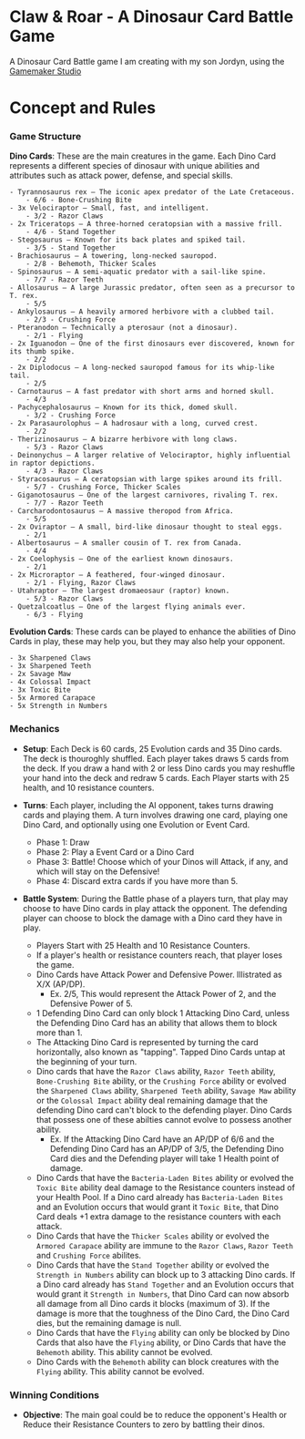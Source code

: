 # Claw & Roar - A Dinosaur Card Battle Game

A Dinosaur Card Battle game I am creating with my son Jordyn, using the [Gamemaker Studio](https://gamemaker.io/)

# Concept and Rules

### Game Structure
**Dino Cards**: These are the main creatures in the game. Each Dino Card represents a different species of dinosaur with unique abilities and attributes such as attack power, defense, and special skills.

    - Tyrannosaurus rex – The iconic apex predator of the Late Cretaceous.
        - 6/6 - Bone-Crushing Bite
    - 3x Velociraptor – Small, fast, and intelligent.
        - 3/2 - Razor Claws
    - 2x Triceratops – A three-horned ceratopsian with a massive frill.
        - 4/6 - Stand Together
    - Stegosaurus – Known for its back plates and spiked tail.
        - 3/5 - Stand Together
    - Brachiosaurus – A towering, long-necked sauropod.
        - 2/8 - Behemoth, Thicker Scales
    - Spinosaurus – A semi-aquatic predator with a sail-like spine.
        - 7/7 - Razor Teeth
    - Allosaurus – A large Jurassic predator, often seen as a precursor to T. rex.
        - 5/5
    - Ankylosaurus – A heavily armored herbivore with a clubbed tail.
        - 2/3 - Crushing Force
    - Pteranodon – Technically a pterosaur (not a dinosaur).
        - 2/1 - Flying
    - 2x Iguanodon – One of the first dinosaurs ever discovered, known for its thumb spike.
        - 2/2
    - 2x Diplodocus – A long-necked sauropod famous for its whip-like tail.
        - 2/5
    - Carnotaurus – A fast predator with short arms and horned skull.
        - 4/3
    - Pachycephalosaurus – Known for its thick, domed skull.
        - 3/2 - Crushing Force
    - 2x Parasaurolophus – A hadrosaur with a long, curved crest.
        - 2/2
    - Therizinosaurus – A bizarre herbivore with long claws.
        - 5/3 - Razor Claws
    - Deinonychus – A larger relative of Velociraptor, highly influential in raptor depictions.
        - 4/3 - Razor Claws
    - Styracosaurus – A ceratopsian with large spikes around its frill.
        - 5/7 - Crushing Force, Thicker Scales
    - Giganotosaurus – One of the largest carnivores, rivaling T. rex.
        - 7/7 - Razor Teeth
    - Carcharodontosaurus – A massive theropod from Africa.
        - 5/5 
    - 2x Oviraptor – A small, bird-like dinosaur thought to steal eggs.
        - 2/1
    - Albertosaurus – A smaller cousin of T. rex from Canada.
        - 4/4
    - 2x Coelophysis – One of the earliest known dinosaurs.
        - 2/1 
    - 2x Microraptor – A feathered, four-winged dinosaur.
        - 2/1 - Flying, Razor Claws
    - Utahraptor – The largest dromaeosaur (raptor) known.
        - 5/3 - Razor Claws
    - Quetzalcoatlus – One of the largest flying animals ever.
        - 6/3 - Flying

**Evolution Cards**: These cards can be played to enhance the abilities of Dino Cards in play, these may help you, but they may also help your opponent.

    - 3x Sharpened Claws
    - 3x Sharpened Teeth
    - 2x Savage Maw
    - 4x Colossal Impact
    - 3x Toxic Bite
    - 5x Armored Carapace
    - 5x Strength in Numbers

### Mechanics
- **Setup**: Each Deck is 60 cards, 25 Evolution cards and 35 Dino cards. The deck is thouroghly shuffled. Each player takes draws 5 cards from the deck. If you draw a hand with 2 or less Dino cards you may reshuffle your hand into the deck and redraw 5 cards. Each Player starts with 25 health, and 10 resistance counters.

- **Turns**: Each player, including the AI opponent, takes turns drawing cards and playing them. A turn involves drawing one card, playing one Dino Card, and optionally using one Evolution or Event Card.
    - Phase 1: Draw
    - Phase 2: Play a Event Card or a Dino Card
    - Phase 3: Battle! Choose which of your Dinos will Attack, if any, and which will stay on the Defensive!
    - Phase 4: Discard extra cards if you have more than 5.

- **Battle System**: During the Battle phase of a players turn, that play may choose to have Dino cards in play attack the opponent. The defending player can choose to block the damage with a Dino card they have in play. 

    - Players Start with 25 Health and 10 Resistance Counters.
    - If a player's health or resistance counters reach, that player loses the game.
    - Dino Cards have Attack Power and Defensive Power. Illistrated as X/X (AP/DP).
        - Ex. 2/5, This would represent the Attack Power of 2, and the Defensive Power of 5.
    - 1 Defending Dino Card can only block 1 Attacking Dino Card, unless the Defending Dino Card has an ability that allows them to block more than 1.
    - The Attacking Dino Card is represented by turning the card horizontally, also known as "tapping". Tapped Dino Cards untap at the beginning of your turn.
    - Dino cards that have the `Razor Claws` ability, `Razor Teeth` ability, `Bone-Crushing Bite` ability, or the `Crushing Force` ability or evolved the `Sharpened Claws` ability, `Sharpened Teeth` ability, `Savage Maw` ability or the `Colossal Impact` ability deal remaining damage that the defending Dino card can't block to the defending player. Dino Cards that possess one of these abilties cannot evolve to possess another ability.
        - Ex. If the Attacking Dino Card have an AP/DP of 6/6 and the Defending Dino Card has an AP/DP of 3/5, the Defending Dino Card dies and the Defending player will take 1 Health point of damage.
    - Dino Cards that have the `Bacteria-Laden Bites` ability or evolved the `Toxic Bite` ability deal damage to the Resistance counters instead of your Health Pool. If a Dino card already has `Bacteria-Laden Bites` and an Evolution occurs that would grant it `Toxic Bite`, that Dino Card deals +1 extra damage to the resistance counters with each attack.
    - Dino Cards that have the `Thicker Scales` ability or evolved the `Armored Carapace` ability are immune to the `Razor Claws`, `Razor Teeth` and `Crushing Force` abilites.
    - Dino Cards that have the `Stand Together` ability or evolved the `Strength in Numbers` ability can block up to 3 attacking Dino cards. If a Dino card already has `Stand Together` and an Evolution occurs that would grant it `Strength in Numbers`, that Dino Card can now absorb all damage from all Dino cards it blocks (maximum of 3). If the damage is more that the toughness of the Dino Card, the Dino Card dies, but the remaining damage is null.
    - Dino Cards that have the `Flying` ability can only be blocked by Dino Cards that also have the `Flying` ability, or Dino Cards that have the `Behemoth` ability. This ability cannot be evolved.
    - Dino Cards with the `Behemoth` ability can block creatures with the `Flying` ability. This ability cannot be evolved.

### Winning Conditions
- **Objective**: The main goal could be to reduce the opponent's Health or Reduce their Resistance Counters to zero by battling their dinos.
